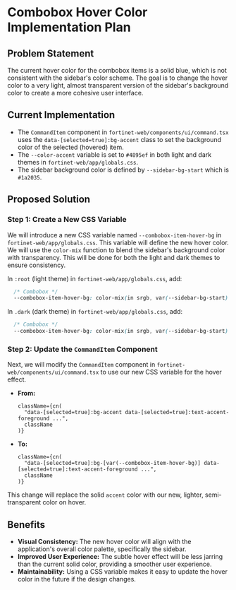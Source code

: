 # Combobox Hover Color Implementation Plan

## Problem Statement
The current hover color for the combobox items is a solid blue, which is not consistent with the sidebar's color scheme. The goal is to change the hover color to a very light, almost transparent version of the sidebar's background color to create a more cohesive user interface.

## Current Implementation
- The `CommandItem` component in `fortinet-web/components/ui/command.tsx` uses the `data-[selected=true]:bg-accent` class to set the background color of the selected (hovered) item.
- The `--color-accent` variable is set to `#4895ef` in both light and dark themes in `fortinet-web/app/globals.css`.
- The sidebar background color is defined by `--sidebar-bg-start` which is `#1a2035`.

## Proposed Solution

### Step 1: Create a New CSS Variable

We will introduce a new CSS variable named `--combobox-item-hover-bg` in `fortinet-web/app/globals.css`. This variable will define the new hover color. We will use the `color-mix` function to blend the sidebar's background color with transparency. This will be done for both the light and dark themes to ensure consistency.

In `:root` (light theme) in `fortinet-web/app/globals.css`, add:
```css
  /* Combobox */
  --combobox-item-hover-bg: color-mix(in srgb, var(--sidebar-bg-start) 15%, transparent);
```

In `.dark` (dark theme) in `fortinet-web/app/globals.css`, add:
```css
  /* Combobox */
  --combobox-item-hover-bg: color-mix(in srgb, var(--sidebar-bg-start) 15%, transparent);
```

### Step 2: Update the `CommandItem` Component

Next, we will modify the `CommandItem` component in `fortinet-web/components/ui/command.tsx` to use our new CSS variable for the hover effect.

- **From:**
  ```tsx
  className={cn(
    "data-[selected=true]:bg-accent data-[selected=true]:text-accent-foreground ...",
    className
  )}
  ```
- **To:**
  ```tsx
  className={cn(
    "data-[selected=true]:bg-[var(--combobox-item-hover-bg)] data-[selected=true]:text-accent-foreground ...",
    className
  )}
  ```
This change will replace the solid `accent` color with our new, lighter, semi-transparent color on hover.

## Benefits
- **Visual Consistency:** The new hover color will align with the application's overall color palette, specifically the sidebar.
- **Improved User Experience:** The subtle hover effect will be less jarring than the current solid color, providing a smoother user experience.
- **Maintainability:** Using a CSS variable makes it easy to update the hover color in the future if the design changes.